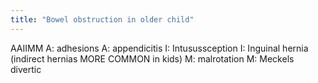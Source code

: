 ```yaml
---
title: "Bowel obstruction in older child"
---
```

AAIIMM
A: adhesions
A: appendicitis
I: Intusussception
I: Inguinal hernia (indirect hernias MORE COMMON in kids)
M: malrotation
M: Meckels divertic

